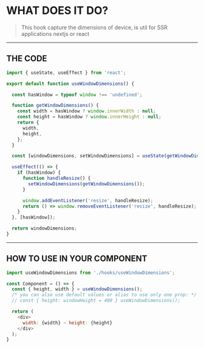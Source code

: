 # WHAT DOES IT DO? 
> This hook capture the dimensions of device, is util for SSR applications nextjs or react
---
## THE CODE
~~~javascript
import { useState, useEffect } from 'react';

export default function useWindowDimensions() {

  const hasWindow = typeof window !== 'undefined';

  function getWindowDimensions() {
    const width = hasWindow ? window.innerWidth : null;
    const height = hasWindow ? window.innerHeight : null;
    return {
      width,
      height,
    };
  }

  const [windowDimensions, setWindowDimensions] = useState(getWindowDimensions());

  useEffect(() => {
    if (hasWindow) {
      function handleResize() {
        setWindowDimensions(getWindowDimensions());
      }

      window.addEventListener('resize', handleResize);
      return () => window.removeEventListener('resize', handleResize);
    }
  }, [hasWindow]);

  return windowDimensions;
}
~~~
---
## HOW TO USE IN YOUR COMPONENT
~~~javascript
import useWindowDimensions from './hooks/useWindowDimensions';

const Component = () => {
  const { height, width } = useWindowDimensions();
  /* you can also use default values or alias to use only one prop: */
  // const { height: windowHeight = 480 } useWindowDimensions();

  return (
    <div>
      width: {width} ~ height: {height}
    </div>
  );
}
~~~
